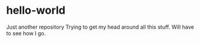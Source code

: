 hello-world
===========

Just another repository
Trying to get my head around all this stuff. Will have to see how I go.
